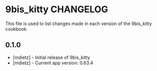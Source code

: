 9bis_kitty CHANGELOG
==========================

This file is used to list changes made in each version of the 9bis_kitty cookbook.

0.1.0
-----
- [mdietz] - Initial release of 9bis_kitty
- [mdietz] - Current app version: 0.63.4